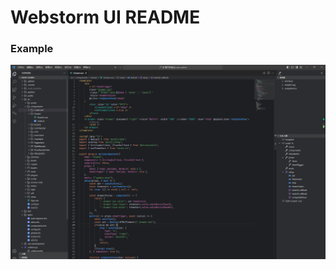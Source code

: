 # Webstorm UI README

### Example

![console](https://raw.githubusercontent.com/yx1126/vscode-theme/refs/heads/main/assets/vscode_functions.png)
